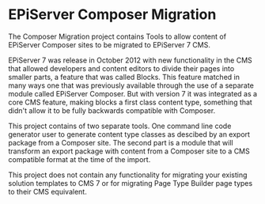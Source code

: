 EPiServer Composer Migration
======
The Composer Migration project contains Tools to allow content of EPiServer Composer sites to be migrated to EPiServer 7 CMS.

EPiServer 7 was release in October 2012 with new functionality in the CMS that allowed developers and content editors to divide their pages into smaller parts, a feature that was called Blocks. This feature matched in many ways one that was previously available through the use of a separate module called EPiServer Composer. But with version 7 it was integrated as a core CMS feature, making blocks a first class content type, something that didn't allow it to be fully backwards compatible with Composer.

This project contains of two separate tools. One command line code generator user to generate content type classes as descibed by an export package from a Composer site. 
The second part is a module that will transform an export package with content from a Composer site to a CMS compatible format at the time of the import.

This project does not contain any functionality for migrating your existing solution templates to CMS 7 or for migrating Page Type Builder page types to their CMS equivalent.
